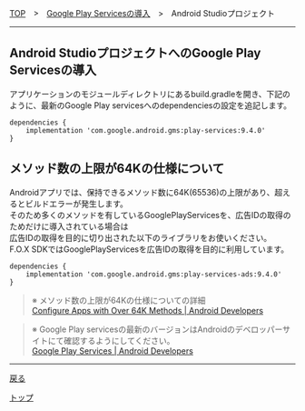 [TOP](../../README.md)　>　[Google Play Servicesの導入](../README.md)　>　Android Studioプロジェクト

---

## Android StudioプロジェクトへのGoogle Play Servicesの導入

アプリケーションのモジュールディレクトリにあるbuild.gradleを開き、下記のように、最新のGoogle Play servicesへのdependenciesの設定を追記します。

```
dependencies {
	implementation 'com.google.android.gms:play-services:9.4.0'
}
```

## メソッド数の上限が64Kの仕様について

Androidアプリでは、保持できるメソッド数に64K(65536)の上限があり、超えるとビルドエラーが発生します。<br>
そのため多くのメソッドを有しているGooglePlayServicesを、広告IDの取得のためだけに導入されている場合は<br>
広告IDの取得を目的に切り出された以下のライブラリをお使いください。<br>
F.O.X SDKではGooglePlayServicesを広告IDの取得を目的に利用しています。

```
dependencies {
	implementation 'com.google.android.gms:play-services-ads:9.4.0'
}
```

> ※ メソッド数の上限が64Kの仕様についての詳細<br>
[Configure Apps with Over 64K Methods | Android Developers](https://developer.android.com/studio/build/multidex.html)

> ※ Google Play servicesの最新のバージョンはAndroidのデベロッパーサイトにて確認するようにしてください。<br>
[Google Play Services | Android Developers](https://developer.android.com/google/play-services/index.html)


---
[戻る](../README.md)

[トップ](../../../README.md)
